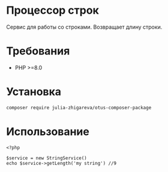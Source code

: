 # Процессор строк

Сервис для работы со строками. Возвращает длину строки.

# Требования

- PHP >=8.0

# Установка
```bash
composer require julia-zhigareva/otus-composer-package
```

# Использование
```
<?php

$service = new StringService()
echo $service->getLength('my string') //9
```